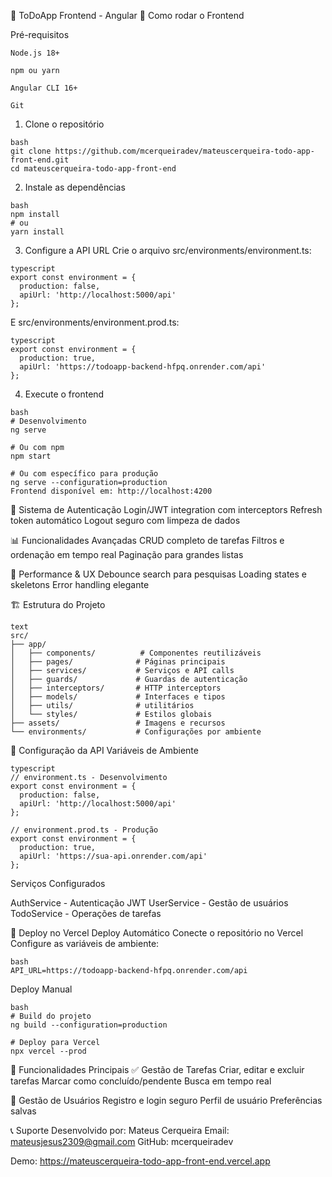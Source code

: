 📱 ToDoApp Frontend - Angular
🚀 Como rodar o Frontend

Pré-requisitos
```
Node.js 18+

npm ou yarn

Angular CLI 16+

Git
```

1. Clone o repositório
```
bash
git clone https://github.com/mcerqueiradev/mateuscerqueira-todo-app-front-end.git
cd mateuscerqueira-todo-app-front-end
```

2. Instale as dependências
```
bash
npm install
# ou
yarn install
```

3. Configure a API URL
Crie o arquivo src/environments/environment.ts:
```
typescript
export const environment = {
  production: false,
  apiUrl: 'http://localhost:5000/api'
};
```

E src/environments/environment.prod.ts:
```
typescript
export const environment = {
  production: true,
  apiUrl: 'https://todoapp-backend-hfpq.onrender.com/api'
};
```

4. Execute o frontend
```
bash
# Desenvolvimento
ng serve

# Ou com npm
npm start

# Ou com específico para produção
ng serve --configuration=production
Frontend disponível em: http://localhost:4200
```

🔐 Sistema de Autenticação
Login/JWT integration com interceptors
Refresh token automático
Logout seguro com limpeza de dados

📊 Funcionalidades Avançadas
CRUD completo de tarefas
Filtros e ordenação em tempo real
Paginação para grandes listas

🚀 Performance & UX
Debounce search para pesquisas
Loading states e skeletons
Error handling elegante

🏗️ Estrutura do Projeto
```
text
src/
├── app/
│   ├── components/          # Componentes reutilizáveis
│   ├── pages/              # Páginas principais
│   ├── services/           # Serviços e API calls
│   ├── guards/             # Guardas de autenticação
│   ├── interceptors/       # HTTP interceptors
│   ├── models/             # Interfaces e tipos
│   ├── utils/              # utilitários
│   └── styles/             # Estilos globais
├── assets/                 # Imagens e recursos
└── environments/           # Configurações por ambiente
```

🔌 Configuração da API
Variáveis de Ambiente
```
typescript
// environment.ts - Desenvolvimento
export const environment = {
  production: false,
  apiUrl: 'http://localhost:5000/api'
};

// environment.prod.ts - Produção  
export const environment = {
  production: true,
  apiUrl: 'https://sua-api.onrender.com/api'
};
```

Serviços Configurados

AuthService - Autenticação JWT
UserService - Gestão de usuários
TodoService - Operações de tarefas

🚀 Deploy no Vercel
Deploy Automático
Conecte o repositório no Vercel
Configure as variáveis de ambiente:
```
bash
API_URL=https://todoapp-backend-hfpq.onrender.com/api
```

Deploy Manual
```
bash
# Build do projeto
ng build --configuration=production

# Deploy para Vercel
npx vercel --prod
```


📱 Funcionalidades Principais
✅ Gestão de Tarefas
Criar, editar e excluir tarefas
Marcar como concluído/pendente
Busca em tempo real

👤 Gestão de Usuários
Registro e login seguro
Perfil de usuário
Preferências salvas

📞 Suporte
Desenvolvido por: Mateus Cerqueira
Email: mateusjesus2309@gmail.com
GitHub: mcerqueiradev

Demo: https://mateuscerqueira-todo-app-front-end.vercel.app
